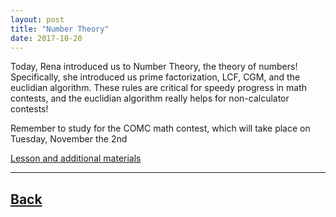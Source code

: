 ```yaml
---
layout: post
title: "Number Theory"
date: 2017-10-20
---
```

Today, Rena introduced us to Number Theory, the theory of numbers! Specifically, she introduced us prime factorization, LCF, CGM, and the euclidian algorithm. These rules are critical for speedy progress in math contests, and the euclidian algorithm really helps for non-calculator contests!

Remember to study for the COMC math contest, which will take place on Tuesday, November the 2nd

[Lesson and additional materials](https://docs.google.com/presentation/d/1CncNWLv2maqwQ_FHaqFjmUGIh6cSrX_7aWXqQ7N6290/edit?usp=sharing)

___	

## [Back](/blog)

